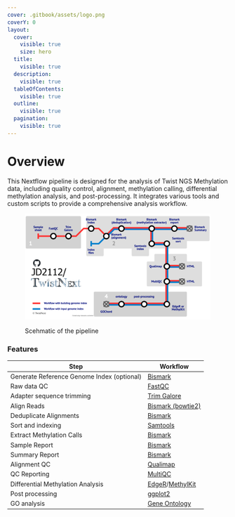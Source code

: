 ```yaml
---
cover: .gitbook/assets/logo.png
coverY: 0
layout:
  cover:
    visible: true
    size: hero
  title:
    visible: true
  description:
    visible: true
  tableOfContents:
    visible: true
  outline:
    visible: true
  pagination:
    visible: true
---
```


# Overview

This Nextflow pipeline is designed for the analysis of Twist NGS Methylation data, including quality control, alignment, methylation calling, differential methylation analysis, and post-processing. It integrates various tools and custom scripts to provide a comprehensive analysis workflow.

<figure><img src=".gitbook/assets/TN.png" alt=""><figcaption><p>Scehmatic of the pipeline</p></figcaption></figure>

### Features

| Step                                       | Workflow                                                                                                                                                    |
| ------------------------------------------ | ----------------------------------------------------------------------------------------------------------------------------------------------------------- |
| Generate Reference Genome Index (optional) | [Bismark](http://felixkrueger.github.io/Bismark/bismark/genome_preparation/)                                                                                |
| Raw data QC                                | [FastQC](https://www.bioinformatics.babraham.ac.uk/projects/fastqc/)                                                                                        |
| Adapter sequence trimming                  | [Trim Galore](https://www.bioinformatics.babraham.ac.uk/projects/trim_galore/)                                                                              |
| Align Reads                                | [Bismark (bowtie2)](http://felixkrueger.github.io/Bismark/bismark/alignment/)                                                                               |
| Deduplicate Alignments                     | [Bismark](http://felixkrueger.github.io/Bismark/bismark/deduplication/)                                                                                     |
| Sort and indexing                          | [Samtools](http://www.htslib.org)                                                                                                                           |
| Extract Methylation Calls                  | [Bismark](http://felixkrueger.github.io/Bismark/bismark/methylation_extraction/)                                                                            |
| Sample Report                              | [Bismark](http://felixkrueger.github.io/Bismark/bismark/processing_report/)                                                                                 |
| Summary Report                             | [Bismark](http://felixkrueger.github.io/Bismark/bismark/summary_report/)                                                                                    |
| Alignment QC                               | [Qualimap](http://qualimap.conesalab.org)                                                                                                                   |
| QC Reporting                               | [MultiQC](https://seqera.io/multiqc/)                                                                                                                       |
| Differential Methylation Analysis          | [EdgeR](https://bioconductor.org/packages/release/bioc/html/edgeR.html)/[MethylKit](https://www.bioconductor.org/packages/release/bioc/html/methylKit.html) |
| Post processing                            | [ggplot2](https://ggplot2.tidyverse.org)                                                                                                                    |
| GO analysis                                | [Gene Ontology](https://geneontology.org)                                                                                                                   |
